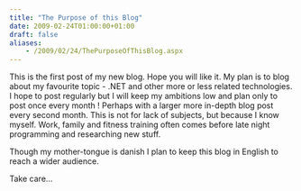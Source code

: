 ```yaml
---
title: "The Purpose of this Blog"
date: 2009-02-24T01:00:00+01:00
draft: false
aliases:
    - /2009/02/24/ThePurposeOfThisBlog.aspx
---
```

This is the first post of my new blog. Hope
you will like it. My plan is to blog about my favourite topic - .NET and other
more or less related technologies. I hope to post regularly but I will keep my
ambitions low and plan only to post once every month ! Perhaps with a larger
more in-depth blog post every second month. This is not for lack of subjects,
but because I know myself. Work, family and fitness training often comes before
late night programming and researching new stuff.

Though my mother-tongue is danish I plan to
keep this blog in English to reach a wider audience.

Take care...